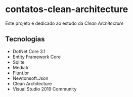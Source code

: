 # contatos-clean-architecture

Este projeto é dedicado ao estudo da *Clean Architecture*

## Tecnologias

- DotNet Core 3.1
- Entity Framework Core
- Sqlite
- Mediatr
- Flunt.br
- Newtonsoft.Json
- Clean Architecture
- Visual Studio 2019 Community
